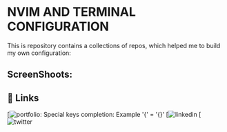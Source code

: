 # NVIM AND TERMINAL CONFIGURATION

This is repository contains a collections of repos, which helped me to build my own configuration:


## ScreenShoots:

## 🔗 Links
[![portfolio](https://github.com/windwp/nvim-autopairs): Special keys completion: Example '{' = '{}' 
[![linkedin]()
[![twitter](https://twitter.com/)
